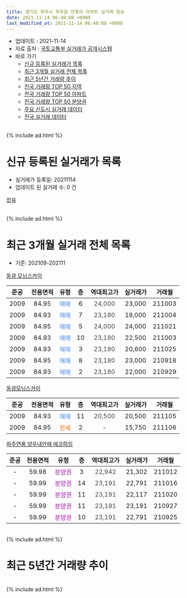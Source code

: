 ```yaml
---
title: 경기도 파주시 파주읍 연풍리 아파트 실거래 정보
date: 2021-11-14 06:40:08 +0900
last_modified_at: 2021-11-14 06:40:08 +0900
---
```


* 업데이트 : 2021-11-14
* 자료 출처 : [국토교통부 실거래가 공개시스템](http://rt.molit.go.kr)
* 바로 가기
    * [신규 등록된 실거래가 목록](#신규-등록된-실거래가-목록)
    * [최근 3개월 실거래 전체 목록](#최근-3개월-실거래-전체-목록)
    * [최근 5년간 거래량 추이](#최근-5년간-거래량-추이)
    * [전국 거래량 TOP 50 지역](https://inasie.github.io/apt-trade-info/최근-3개월-전국에서-가장-거래가-많이-발생한-지역)
    * [전국 거래량 TOP 50 아파트](https://inasie.github.io/apt-trade-info/최근-3개월-전국에서-가장-거래가-많이-발생한-아파트)
    * [전국 거래량 TOP 50 분양권](https://inasie.github.io/apt-trade-info/최근-3개월-전국에서-가장-거래가-많이-발생한-분양권)
    * [주요 신도시 실거래 데이터](https://inasie.github.io/apt-trade-info/주요-신도시)
    * [전국 실거래 데이터](https://inasie.github.io/apt-trade-info/전국)
<br>
{% include ad.html %}
<br>

# 신규 등록된 실거래가 목록
* 실거래가 등록일: 20211114
* 업데이트 된 실거래 수: 0 건

없음

<br>
{% include ad.html %}
<br>

# 최근 3개월 실거래 전체 목록
* 기준: 202109-202111


[동광 모닝스카이](https://search.naver.com/search.naver?query=%EA%B2%BD%EA%B8%B0%EB%8F%84+%ED%8C%8C%EC%A3%BC%EC%8B%9C+%ED%8C%8C%EC%A3%BC%EC%9D%8D+%EC%97%B0%ED%92%8D%EB%A6%AC+%EB%8F%99%EA%B4%91+%EB%AA%A8%EB%8B%9D%EC%8A%A4%EC%B9%B4%EC%9D%B4)

|준공|전용면적|유형|층|역대최고가|실거래가|거래월|
|:---:|:---:|:---:|:---:|:---:|:---:|:---:|
|2009|84.95|<span style="color:#4285f3">매매</span>|6|<span style="color:#444444">24,000</span>|23,000|211003|
|2009|84.93|<span style="color:#4285f3">매매</span>|7|<span style="color:#444444">23,180</span>|18,000|211004|
|2009|84.95|<span style="color:#4285f3">매매</span>|5|<span style="color:#444444">24,000</span>|24,000|211021|
|2009|84.93|<span style="color:#4285f3">매매</span>|10|<span style="color:#444444">23,180</span>|22,500|211003|
|2009|84.93|<span style="color:#4285f3">매매</span>|3|<span style="color:#444444">23,180</span>|20,600|211025|
|2009|84.95|<span style="color:#4285f3">매매</span>|8|<span style="color:#444444">23,180</span>|23,000|210918|
|2009|84.93|<span style="color:#4285f3">매매</span>|2|<span style="color:#444444">23,180</span>|22,000|210929|

[동광모닝스카이](https://search.naver.com/search.naver?query=%EA%B2%BD%EA%B8%B0%EB%8F%84+%ED%8C%8C%EC%A3%BC%EC%8B%9C+%ED%8C%8C%EC%A3%BC%EC%9D%8D+%EC%97%B0%ED%92%8D%EB%A6%AC+%EB%8F%99%EA%B4%91%EB%AA%A8%EB%8B%9D%EC%8A%A4%EC%B9%B4%EC%9D%B4)

|준공|전용면적|유형|층|역대최고가|실거래가|거래월|
|:---:|:---:|:---:|:---:|:---:|:---:|:---:|
|2009|84.93|<span style="color:#4285f3">매매</span>|11|<span style="color:#444444">20,500</span>|20,500|211105|
|2009|84.95|<span style="color:#ff5a00">전세</span>|2|<span style="color:#444444">-</span>|15,750|211106|

[파주연풍 양우내안애 에코하임](https://search.naver.com/search.naver?query=%EA%B2%BD%EA%B8%B0%EB%8F%84+%ED%8C%8C%EC%A3%BC%EC%8B%9C+%ED%8C%8C%EC%A3%BC%EC%9D%8D+%EC%97%B0%ED%92%8D%EB%A6%AC+%ED%8C%8C%EC%A3%BC%EC%97%B0%ED%92%8D+%EC%96%91%EC%9A%B0%EB%82%B4%EC%95%88%EC%95%A0+%EC%97%90%EC%BD%94%ED%95%98%EC%9E%84)

|준공|전용면적|유형|층|역대최고가|실거래가|거래월|
|:---:|:---:|:---:|:---:|:---:|:---:|:---:|
|-|59.98|<span style="color:#9C11A5">분양권</span>|3|<span style="color:#444444">22,942</span>|21,302|211012|
|-|59.99|<span style="color:#9C11A5">분양권</span>|14|<span style="color:#444444">23,191</span>|22,791|211016|
|-|59.99|<span style="color:#9C11A5">분양권</span>|11|<span style="color:#444444">23,191</span>|22,117|211020|
|-|59.99|<span style="color:#9C11A5">분양권</span>|11|<span style="color:#444444">23,191</span>|23,191|210927|
|-|59.99|<span style="color:#9C11A5">분양권</span>|10|<span style="color:#444444">23,191</span>|22,791|210925|


<br>
{% include ad.html %}
<br>

# 최근 5년간 거래량 추이


<div style="width:100%;">
    <canvas id="deal_progress" height="200"></canvas>
</div>

<script>
new Chart(document.getElementById("deal_progress"), {
    type: 'line',
    data: {
        labels: ['201611','201612','201701','201702','201703','201704','201705','201706','201707','201708','201709','201710','201711','201712','201801','201802','201803','201804','201805','201806','201807','201808','201809','201810','201811','201812','201901','201902','201903','201904','201905','201906','201907','201908','201909','201910','201911','201912','202001','202002','202003','202004','202005','202006','202007','202008','202009','202010','202011','202012','202101','202102','202103','202104','202105','202106','202107','202108','202109','202110','202111'],
        datasets: [{
            label: '매매',
            pointRadius: 1,
            data: [1, 2, 2, 2, 6, 1, 1, 0, 1, 0, 0, 1, 0, 1, 1, 1, 1, 0, 3, 1, 0, 1, 0, 1, 0, 2, 1, 1, 0, 0, 1, 1, 1, 0, 0, 0, 0, 2, 3, 0, 3, 0, 1, 1, 3, 0, 1, 1, 14, 10, 10, 5, 9, 6, 10, 4, 8, 10, 4, 8, 1],
            borderColor: "rgba(255, 201, 14, 1)",
            backgroundColor: "rgba(255, 201, 14, 0.5)",
            fill: false,
            lineTension: 0
        },{
            label: '전월세',
            pointRadius: 1,
            data: [0, 1, 3, 2, 0, 5, 1, 1, 4, 1, 1, 2, 1, 0, 3, 0, 2, 2, 4, 1, 1, 0, 0, 2, 0, 0, 0, 0, 1, 2, 0, 1, 2, 1, 1, 0, 0, 1, 2, 1, 2, 1, 0, 1, 2, 1, 1, 2, 1, 3, 2, 0, 1, 3, 2, 1, 4, 0, 0, 0, 1],
            borderColor: "rgba(0, 141, 185, 1)",
            backgroundColor: "rgba(0, 141, 185, 0.5)",
            fill: false,
            lineTension: 0
        }
        ]
    },
    options: {
        responsive: true,
        title: {
            display: false
        },
        tooltips: {
            mode: 'index',
            intersect: false
        },
        hover: {
            mode: 'nearest',
            intersect: true
        },
        scales: {
            xAxes: [{
                display: true,
                scaleLabel: {
                    display: true,
                    labelString: '년/월'
                }
            }],
            yAxes: [{
                display: true,
                ticks: {
                    suggestedMin: 0,
                },
                scaleLabel: {
                    display: true,
                    labelString: '실거래 수'
                }
            }]
        }
    }
});

</script>


<br>
{% include ad.html %}
<br>

